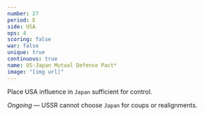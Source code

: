 ```yaml
---
number: 27
period: E
side: USA
ops: 4
scoring: false
war: false
unique: true
continuous: true
name: US-Japan Mutual Defense Pact*
image: "[img url]"
---
```

Place USA influence in `Japan` sufficient for control.

*Ongoing* — USSR cannot choose `Japan` for coups or realignments.
